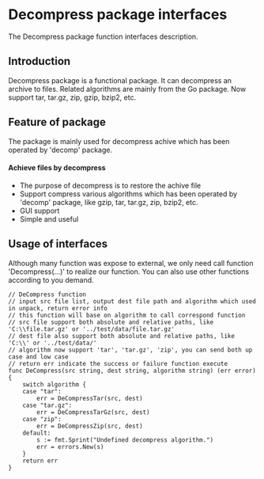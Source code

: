 # Decompress package interfaces
The Decompress package function interfaces description.

## Introduction
Decompress package is a functional package. It can decompress an archive to files. Related algorithms are mainly from the Go package. Now support tar, tar.gz, zip, gzip, bzip2, etc.

## Feature of package
The package is mainly used for decompress achive which has been operated by 'decomp' package.

#### Achieve files by decompress
  * The purpose of decompress is to restore the achive file
  * Support compress various algorithms which has been operated by 'decomp' package, like gzip, tar, tar.gz, zip, bzip2, etc.
  * GUI support
  * Simple and useful

## Usage of interfaces
Although many function was expose to external, we only need call function 'Decompress(...)' to realize our function. You can also use other functions according to you demand.
```batch
// DeCompress function
// input src file list, output dest file path and algorithm which used in unpack, return error info
// this function will base on algorithm to call correspond function
// src file support both absolute and relative paths, like 'C:\\file.tar.gz' or '../test/data/file.tar.gz'
// dest file also support both absolute and relative paths, like 'C:\\' or '../test/data/'
// algorithm now support 'tar', 'tar.gz', 'zip', you can send both up case and low case
// return err indicate the success or failure function execute
func DeCompress(src string, dest string, algorithm string) (err error) {
	switch algorithm {
	case "tar":
		err = DeCompressTar(src, dest)
	case "tar.gz":
		err = DeCompressTarGz(src, dest)
	case "zip":
		err = DeCompressZip(src, dest)
	default:
		s := fmt.Sprint("Undefined decompress algorithm.")
		err = errors.New(s)
	}
	return err
}
```